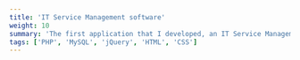 ```yaml
---
title: 'IT Service Management software'
weight: 10
summary: 'The first application that I developed, an IT Service Management software for a start-up company I worked for as an intern.'
tags: ['PHP', 'MySQL', 'jQuery', 'HTML', 'CSS']
---
```

